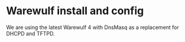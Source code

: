 # Warewulf install and config

We are using the latest Warewulf 4 with DnsMasq as a replacement for DHCPD and TFTPD.




